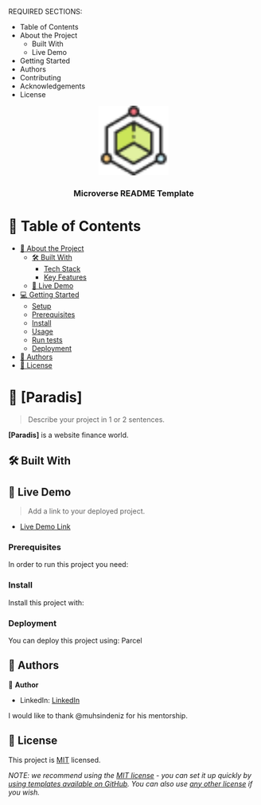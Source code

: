 <a name="readme-top"></a>

REQUIRED SECTIONS:
- Table of Contents
- About the Project
  - Built With
  - Live Demo
- Getting Started
- Authors
- Contributing
- Acknowledgements
- License


<div align="center">
  <!-- You are encouraged to replace this logo with your own! Otherwise you can also remove it. -->
 <img src="https://github.com/MizginYildirak/Parasitv2/blob/main/src/assets/paradis%20icon/blockchain%201.png" alt="logo" width="140"  height="auto" />
  <br/>

  <h3><b>Microverse README Template</b></h3>

</div>

<!-- TABLE OF CONTENTS -->

# 📗 Table of Contents

- [📖 About the Project](#about-project)
  - [🛠 Built With](#built-with)
    - [Tech Stack](#tech-stack)
    - [Key Features](#key-features)
  - [🚀 Live Demo](#live-demo)
- [💻 Getting Started](#getting-started)
  - [Setup](#setup)
  - [Prerequisites](#prerequisites)
  - [Install](#install)
  - [Usage](#usage)
  - [Run tests](#run-tests)
  - [Deployment](#triangular_flag_on_post-deployment)
- [👥 Authors](#authors)
- [📝 License](#license)

<!-- PROJECT DESCRIPTION -->

# 📖 [Paradis] 

> Describe your project in 1 or 2 sentences.

**[Paradis]** is a website finance world.

## 🛠 Built With <a name="SCSS"></a>

<!-- LIVE DEMO -->

## 🚀 Live Demo <a name="live-demo"></a>

> Add a link to your deployed project.

- [Live Demo Link](https://parasitv2-kbf7.vercel.app)

### Prerequisites

In order to run this project you need:

<!--
Example command:

```
npm parcel index.html

```
 -->


### Install

Install this project with:

<!--
Example command:

```
npm install

```
--->

### Deployment

You can deploy this project using: Parcel

<!-- AUTHORS -->

## 👥 Authors <a name="MizginYildirak"></a>

👤 **Author**

- LinkedIn: [LinkedIn](https://www.linkedin.com/in/mizginyildirak/)



I would like to thank @muhsindeniz for his mentorship.


## 📝 License <a name="license"></a>

This project is [MIT](./LICENSE) licensed.

_NOTE: we recommend using the [MIT license](https://choosealicense.com/licenses/mit/) - you can set it up quickly by [using templates available on GitHub](https://docs.github.com/en/communities/setting-up-your-project-for-healthy-contributions/adding-a-license-to-a-repository). You can also use [any other license](https://choosealicense.com/licenses/) if you wish._

